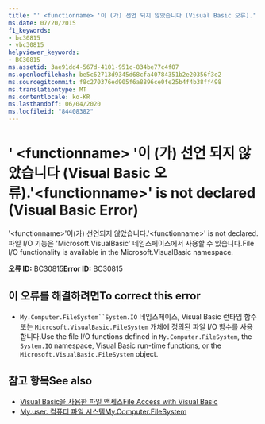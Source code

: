 ```yaml
---
title: "' <functionname> '이 (가) 선언 되지 않았습니다 (Visual Basic 오류)."
ms.date: 07/20/2015
f1_keywords:
- bc30815
- vbc30815
helpviewer_keywords:
- BC30815
ms.assetid: 3ae91dd4-567d-4101-951c-834be77c4f07
ms.openlocfilehash: be5c62713d9345d68cfa40784351b2e20356f3e2
ms.sourcegitcommit: f8c270376ed905f6a8896ce0fe25b4f4b38ff498
ms.translationtype: MT
ms.contentlocale: ko-KR
ms.lasthandoff: 06/04/2020
ms.locfileid: "84408382"
---
```

# <a name="functionname-is-not-declared-visual-basic-error"></a><span data-ttu-id="bd775-102">' \<functionname> '이 (가) 선언 되지 않았습니다 (Visual Basic 오류).</span><span class="sxs-lookup"><span data-stu-id="bd775-102">'\<functionname>' is not declared (Visual Basic Error)</span></span>
<span data-ttu-id="bd775-103">'\<functionname>'이(가) 선언되지 않았습니다.</span><span class="sxs-lookup"><span data-stu-id="bd775-103">'\<functionname>' is not declared.</span></span> <span data-ttu-id="bd775-104">파일 I/O 기능은 'Microsoft.VisualBasic' 네임스페이스에서 사용할 수 있습니다.</span><span class="sxs-lookup"><span data-stu-id="bd775-104">File I/O functionality is available in the Microsoft.VisualBasic namespace.</span></span>  
  
 <span data-ttu-id="bd775-105">**오류 ID:** BC30815</span><span class="sxs-lookup"><span data-stu-id="bd775-105">**Error ID:** BC30815</span></span>  
  
## <a name="to-correct-this-error"></a><span data-ttu-id="bd775-106">이 오류를 해결하려면</span><span class="sxs-lookup"><span data-stu-id="bd775-106">To correct this error</span></span>  
  
- <span data-ttu-id="bd775-107">`My.Computer.FileSystem``System.IO` 네임스페이스, Visual Basic 런타임 함수 또는 `Microsoft.VisualBasic.FileSystem` 개체에 정의된 파일 I/O 함수를 사용합니다.</span><span class="sxs-lookup"><span data-stu-id="bd775-107">Use the file I/O functions defined in `My.Computer.FileSystem`, the `System.IO` namespace, Visual Basic run-time functions, or the `Microsoft.VisualBasic.FileSystem` object.</span></span>  
  
## <a name="see-also"></a><span data-ttu-id="bd775-108">참고 항목</span><span class="sxs-lookup"><span data-stu-id="bd775-108">See also</span></span>

- [<span data-ttu-id="bd775-109">Visual Basic을 사용한 파일 액세스</span><span class="sxs-lookup"><span data-stu-id="bd775-109">File Access with Visual Basic</span></span>](../developing-apps/programming/drives-directories-files/file-access.md)
- [<span data-ttu-id="bd775-110">My.user. 컴퓨터 파일 시스템</span><span class="sxs-lookup"><span data-stu-id="bd775-110">My.Computer.FileSystem</span></span>](xref:Microsoft.VisualBasic.FileIO.FileSystem)
